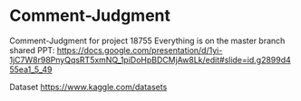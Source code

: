 # Comment-Judgment
Comment-Judgment for project 18755 
Everything is on the master branch
shared PPT:
https://docs.google.com/presentation/d/1yi-1jC7W8r98PnyQqsRT5xmNQ_1piDoHpBDCMjAw8Lk/edit#slide=id.g2899d455ea1_5_49

Dataset https://www.kaggle.com/datasets